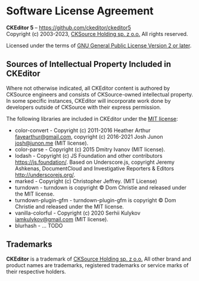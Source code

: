 Software License Agreement
==========================

**CKEditor&nbsp;5** – https://github.com/ckeditor/ckeditor5 <br>
Copyright (c) 2003-2023, [CKSource Holding sp. z o.o.](https://cksource.com) All rights reserved.

Licensed under the terms of [GNU General Public License Version 2 or later](http://www.gnu.org/licenses/gpl.html).

Sources of Intellectual Property Included in CKEditor
-----------------------------------------------------

Where not otherwise indicated, all CKEditor content is authored by CKSource engineers and consists of CKSource-owned intellectual property. In some specific instances, CKEditor will incorporate work done by developers outside of CKSource with their express permission.

The following libraries are included in CKEditor under the [MIT license](https://opensource.org/licenses/MIT):

* color-convert - Copyright (c) 2011-2016 Heather Arthur <fayearthur@gmail.com>, copyright (c) 2016-2021 Josh Junon <josh@junon.me> (MIT license).
* color-parse - Copyright (c) 2015 Dmitry Ivanov (MIT license).
* lodash - Copyright (c) JS Foundation and other contributors https://js.foundation/. Based on Underscore.js, copyright Jeremy Ashkenas, DocumentCloud and Investigative Reporters & Editors http://underscorejs.org/.
* marked - Copyright (c) Christopher Jeffrey. (MIT License)
* turndown - turndown is copyright © Dom Christie and released under the MIT license.
* turndown-plugin-gfm - turndown-plugin-gfm is copyright © Dom Christie and released under the MIT license.
* vanilla-colorful - Copyright (c) 2020 Serhii Kulykov <iamkulykov@gmail.com> (MIT license).
* blurhash - ... TODO

Trademarks
----------

**CKEditor** is a trademark of [CKSource Holding sp. z o.o.](https://cksource.com) All other brand and product names are trademarks, registered trademarks or service marks of their respective holders.
